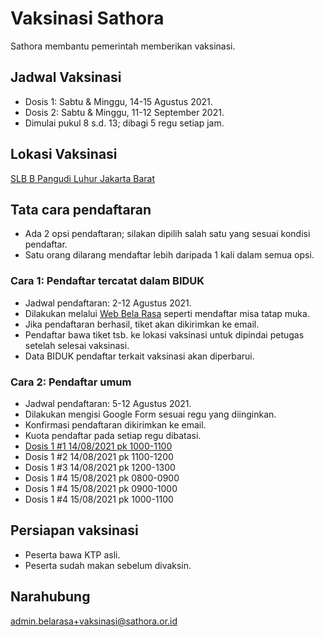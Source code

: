 # Vaksinasi Sathora

Sathora membantu pemerintah memberikan vaksinasi.

## Jadwal Vaksinasi 
* Dosis 1: Sabtu & Minggu, 14-15 Agustus 2021.
* Dosis 2: Sabtu & Minggu, 11-12 September 2021.
* Dimulai pukul 8 s.d. 13; dibagi 5 regu setiap jam.

## Lokasi Vaksinasi
[SLB B Pangudi Luhur Jakarta Barat][1] 

## Tata cara pendaftaran

* Ada 2 opsi pendaftaran; silakan dipilih salah satu yang sesuai kondisi pendaftar.
* Satu orang dilarang mendaftar lebih daripada 1 kali dalam semua opsi.

### Cara 1: Pendaftar tercatat dalam BIDUK
* Jadwal pendaftaran: 2-12 Agustus 2021.
* Dilakukan melalui [Web Bela Rasa][2] seperti mendaftar misa tatap muka.
* Jika pendaftaran berhasil, tiket akan dikirimkan ke email.
* Pendaftar bawa tiket tsb. ke lokasi vaksinasi untuk dipindai petugas setelah selesai vaksinasi.
* Data BIDUK pendaftar terkait vaksinasi akan diperbarui.

### Cara 2: Pendaftar umum 
* Jadwal pendaftaran: 5-12 Agustus 2021.
* Dilakukan mengisi Google Form sesuai regu yang diinginkan. 
* Konfirmasi pendaftaran dikirimkan ke email.
* Kuota pendaftar pada setiap regu dibatasi.
* [Dosis 1 #1 14/08/2021 pk 1000-1100][3]
* Dosis 1 #2 14/08/2021 pk 1100-1200
* Dosis 1 #3 14/08/2021 pk 1200-1300
* Dosis 1 #4 15/08/2021 pk 0800-0900
* Dosis 1 #4 15/08/2021 pk 0900-1000
* Dosis 1 #4 15/08/2021 pk 1000-1100

## Persiapan vaksinasi

* Peserta bawa KTP asli.
* Peserta sudah makan sebelum divaksin.

## Narahubung

admin.belarasa+vaksinasi@sathora.or.id

[1]: <https://goo.gl/maps/qM3xKvebFwkgoSgu8> "SLB B Pangudi Luhur Jakarta Barat"
[2]: <https://belarasa.id> "Web Bela Rasa"
[3]: <https://forms.gle/JSX5kPLU94psNPFL8> "Pendaftar umum Dosis 1 #1"
